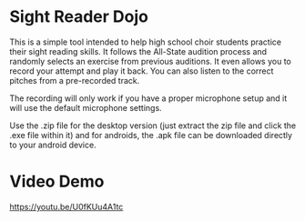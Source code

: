 # Sight Reader Dojo

This is a simple tool intended to help high school choir students practice their sight reading skills. 
It follows the All-State audition process and randomly selects an exercise from previous auditions. 
It even allows you to record your attempt and play it back. You can also listen to the correct pitches 
from a pre-recorded track.

The recording will only work if you have a proper microphone setup and it will use the default microphone settings.

Use the .zip file for the desktop version (just extract the zip file and click the .exe file within it) 
and for androids, the .apk file can be downloaded directly to your android device.

# Video Demo
https://youtu.be/U0fKUu4A1tc
